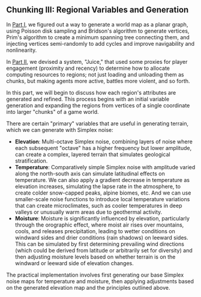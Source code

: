 ## Chunking III: Regional Variables and Generation

In [Part I](../008_chunking_i/), we figured out a way to generate a world map as a planar graph, using Poisson disk sampling and Bridson's algorithm to generate vertices, Prim's algorithm to create a minimum spanning tree connecting them, and injecting vertices semi-randomly to add cycles and improve navigability and nonlinearity.

In [Part II](../009_chunking_ii/), we devised a system, "Juice," that used some proxies for player engagement (proximity and recency) to determine how to allocate computing resources to regions; not just loading and unloading them as chunks, but making agents more active, battles more violent, and so forth.

In this part, we will begin to discuss how each region's attributes are generated and refined. This process begins with an initial variable generation and expanding the regions from vertices of a single coordinate into larger "chunks" of a game world.

There are certain "primary" variables that are useful in generating terrain, which we can generate with Simplex noise:

- **Elevation**: Multi-octave Simplex noise, combining layers of noise where each subsequent "octave" has a higher frequency but lower amplitude, can create a complex, layered terrain that simulates geological stratification.
- **Temperature**: Comparatively simple Simplex noise with amplitude varied along the north-south axis can simulate latitudinal effects on temperature. We can also apply a gradient decrease in temperature as elevation increases, simulating the lapse rate in the atmosphere, to create colder snow-capped peaks, alpine biomes, etc. And we can use smaller-scale noise functions to introduce local temperature variations that can create microclimates, such as cooler temperatures in deep valleys or unusually warm areas due to geothermal activity.
- **Moisture**: Moisture is significantly influenced by elevation, particularly through the orographic effect, where moist air rises over mountains, cools, and releases precipitation, leading to wetter conditions on windward sides and drier conditions (rain shadows) on leeward sides. This can be simulated by first determining prevailing wind directions (which could be derived from latitude or arbitrarily set for diversity) and then adjusting moisture levels based on whether terrain is on the windward or leeward side of elevation changes.

The practical implementation involves first generating our base Simplex noise maps for temperature and moisture, then applying adjustments based on the generated elevation map and the principles outlined above.
